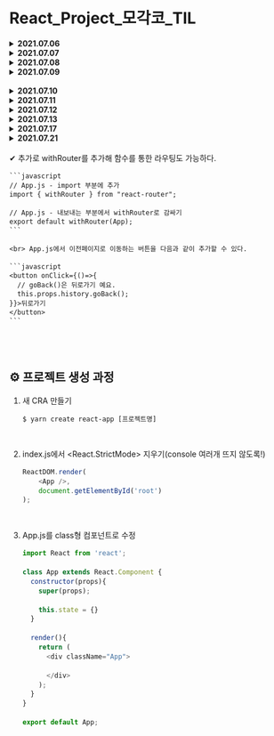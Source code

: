 # React_Project_모각코_TIL

<details>
  <summary><b>2021.07.06</b></summary><br>

1. react 학습을 위한 기본 <b>환경 세팅</b><br>

    - Visual Studio Code 설치

      settings - Terminal › External: Windows Exec의 내용을 아래와 같이 변경시켜주었으며 Terminal의 default profile을 git bash로 setting하였다.

        ```
        C:\Program Files\Git\bin\bash.exe
        ```

    - nvm 설치

      <a href="https://github.com/coreybutler/nvm-windows/releases">여기</a>에 접속하여 nvm을 설치하고, vs code에서 정상적으로 설치되었음을
      확인하였다.

        ```shell
        $ nvm -v
        ```

2. 웹의 기본 동작 개념<br>

    - 서버(response)와 클라이언트(request)?

        - 클라이언트 : 웹사이트를 보는 도구<br>
        - 서버 : html, data등의 웹사이트에 뿌려줄 요소를 만들어서 클라이언트에 json 등의 형태로 전달해줌<br>

    - 서버리스(서버가 없는게 아님. 직접 만들 필요가 없는 것!)

3. DOM

   html 단위 하나하나를 객체로 생각하는 모델을 말한다. 즉 부모-자식의 관계를 갖는 트리구조임을 의미한다.

</details>
<details>
  <summary><b>2021.07.07</b></summary><br>

1. ES6문법

   React는 javascript 라이브러리로, 자바스크립트의 표준 규약 중 가장 보편화 된 ES6 문법을 학습하였다.
   <details open>
   <summary>Class</summary><br>
    객체 단위로 코드를 그룹화하고 쉽게 재사용하기 위해 사용. Class를 통하여 내용을 정의한 후 여러차례 재사용할 수 있다.
   <br>
   
      ```javascript
      Class Cat {
          // 생성자 함수
          constructor(name)
         {
            this.name = name;
         }
         
         // 일반 함수
         showName() {
              console.log(this.name);
          }
      }
      ```

   위와 같이 클래스 내부에서는 생성자 함수 constructor을 정의하여 내부 내용을 초기화 할 수 있다. 객체를 생성할때는 <code>let cat = new Cat('Happii')</code>형태로 작성할
   수 있다. 클래스 내부의 함수는 다음과 같이 호출한다.

      ```javascript
      cat.showName();
      ```

   한편 class는 extends를 통하여 상속도 가능하다.

      ```javascript
      Class MyCat extends Cat {
      // 생성자 함수
      // ...
     
     
      // 일반 함수
      // 오버라이딩 : 상위클래스의 메소드를 재정의
         showName(){
            // super를 키워드로 사용하기
            return '내 고양이 이름은 '+super.showName()+'입니다.';
         }
      }
      ```

   이때 <code>super</code>를 사용하여 부모클래스에 대한 필드, 메소드를 참조할 수 있다.
    </details>
   <details>
   <summary>let, const의 Scope</summary><br>
   var(함수단위), let(block 단위) / const(block 단위)<br>이때 block은 if{...} 등 중괄호로 구분된 한 단위를 말한다.
   </details>
   <details>
      <summary>=, ==, ===</summary><br>

    - = : 할당
    - == : 자료형을 비교하지 않는 등차
    - === : 자료형까지 비교하는 등차
   </details>
   <details>
      <summary>Spread 연산자(...)</summary><br>
      객체 내부 요소를 객체 외부로 꺼내준다.<br>

         ```javascript
         let array = [1,2,3,4,5];
         let new_array = [...array];
         ```
   </details>
   <details>
      <summary>조건부 삼항 연산자</summary><br>
      조건 ? 참일 경우 : 거짓일 경우
   </details>


2. Array
   <details>
      <summary>map</summary><br>
      기존의 array에 연산을 하여 새로운 배열을 생성할 수 있다. 이때  원본 값은 훼손되지 않는다.
      <br>
   
      ```javascript
      const array1 = [0, 1, 2, 3];
      const array2 = array1.map((array_item) => {
        return array_item + 1;
      });
      ```      
      
      이 경우 원본배열은 그대로 [0, 1, 2, 3] 이나, 새로 생성한 배열 array2는 [1, 2, 3, 4]의 리스트를 가진다는 것을 확인할 수 있다.
   </details>
   <details>
      <summary>filter</summary><br>
      map의 경우 map을 통해 얻어낸 배열이 원본배열의 길이와 같다는 것을 알 수 있다. 원본 배열에서 필요한 요소를 filtering해 원하는 값만 가져오도록 하는 것이 filter이다.
      <br>
   
      ```javascript
      const array1 = [0, 1, 2, 3];
      const array2 = array1.filter((array_item) => {
        return array_item > 2;
      });
      ```
   
      array2는 [3]의 리스트를 가진다는 것을 알 수 있다.
   </details>
   <details>
      <summary>concat</summary><br>
      concat을 사용하여 원본 배열을 변화시키지 않으면서 두 배열을 합치거나 요소를 추가할 수 있다. 이때 concat은 중복 항목을 제거해주지 않는다는 특징이 있다.<br>
      중복 항목이 자동으로 제거되도록 하기 위하여 Set을 사용할 수 있다.
   
      ```javascript
      const array1 = [0, 1, 2, 3];
      const array2 = [3, 4, 5];
   
      const new_array = [...new Set(array1.concat(array2))]
      ```
   </details>

   <details>
      <summary>from</summary><br>
      
      ```javascript
      const my_name = "heeeon";
      const my_name_array = Array.from(my_name);
      
      console.log(my_name_array);   // ['h', 'e', 'e', 'e', 'o', 'n']
      
      // 배열 초기화
      const new_array = Array.from({length: 5}, (item, idx)=>{ return idx;});
      // 출력 결과는 길이가 5인 배열에 0부터 순서대로 삽입된 것을 확인할 수 있다.
      console.log(new_array);   // [0, 1, 2, 3, 4]
      ```

   </details>
</details>

<details>
  <summary><b>2021.07.08</b></summary><br>

   1. nvm
      ```shell
      # node 안정적인 버전 설치
      $ nvm install 12.18.4
      # node 가장 최신 버전 설치
      $ nvm install 14.13.0

      # 노드가 잘 설치되었는지 확인
      $ node -v

      # 안정적인 버전으로 바꾸기
      $ nvm use 12.18.4
      ```

2. npm & yarn

   npm(Node Package Manager)은 여러 third-party 패키지를 활용할 수 있도록 한다. 비슷하게 yarn이 있는데 npm과 yarn은 프론트엔드의 의존성을 관리하기 위한 패키지 매니저이다. 이때 npm은 node를 설치하면서 자동으로 설치되기 때문에 따로 설치하지 않아도 된다는 특징이 있다.<br><br>

   - yarn 설치하기

      ```shell
      # -g : 컴퓨터 전체에 설치
      $ npm install -g yarn

      # yarn 설치 확인
      $ yarn -v
      ```

   - yarn으로 CRA(Create React App)  설치하기 - CRA는 웹사이트 제작을 위해 필요한 패키지들의 모음이라고 할 수 있다.

      ```shell
      $ yarn add global create-react-app
      ```

3. React Project 시작

   week-1 project를 아래의 명령어로 시작한다.

   ```shell
   $ yarn create react-app week-1
   ```

   week-1 내부 폴더를 살펴보면 첫번째로 node_modules를 확인할 수 있다. 이 폴더는 앞으로 yarn으로 설치할 수많은 패키지들이 담기는 장소이다.
</details>

<details>
  <summary><b>2021.07.09</b></summary><br>

1. JSX

   리엑트에서는 하나의 html 파일(public/index.html)만 존재한다. 이러한 React의 특징으로 인해 JSX 를 통해 요소를 생성하고 렌더링 시켜 view 를 구성한다. 이때 JSX는 src/App.js와 같이 함수 안에서 return 해주는 html 태그로 view를 꾸미는데, 이를 html in js 방식이라고 하며 이를 JSX라고 부른다. 

   <br><br>
   JSX 에러 살펴보기
   
   ```shell
   # JSX 문법에 맞게 쓰이지 않음(태그 제대로 안닫힘)
   SyntaxError: Unterminated JSX contents
   
   # 태그는 하나만 반환해야 함.
   SyntaxError: Adjacent JSX elements must be wrapped in an enclosing tag.
   ```
   
   <br>
   jsx Basic Rules<br><br>

   - jsx 에서 변수 or 자바스크립트 문법을 사용할 때 중괄호를 이용한다.

      ```jsx
      const dog_name = 'happii';
      return (
         <div>
         hello {cat_name}
         </div>
      );
      ```
      <br>

   - class를 선언할 때 class 대신 className을 사용한다.

      ```jsx
      <div className="App">
      ```
   <br>

   - style

      ```jsx
      // 방법1) p 태그에서 style을 사용할때 중괄호로 묶어준다.
      <p style={{color: 'blue'}}>Blue</p>


      // 방법2) 변수로도 사용 가능하다.
      const styles = {
         color: 'blue'
      };

      return (
         <div className="App">
            <p style={styles}>orange</p>
         </div>
      );
      ```

2. Component

   웹 페이지를 구성할 때 여러 요소로 나누어서 생각할 수 있는데 이 요소를 Componet라고 한다. Component는 함수형 Component/ Clsss형 Component로 나누어질 수 있으며, 이때 이 Component를 너무 크게 쪼개면 재사용성이 떨어진다.
   <br>

   - State : Component의 데이터
   
   - Props : 부모 Component로 부터 받아온 데이터

3. CSS

   App.js에서 state를 정의하고, 이를 props로 start2.js로 전달한다. 또한 App.js에서 hw.css를 연동시켜 화면을 꾸밀 수 있다.

   ```javascript
   // App.js
   // CSS import
   import './hw.css'
   
   // 컴포넌트 넘겨주기
   render() {
         return (
         <div className="App">
           {/* <컴포넌트 명 [props 명]={넘겨줄 것(리스트, 문자열, 숫자, ...)}/> */}
           <Start2 name={this.state.name}/>
         </div>
       );
     }
   ```
   <br>
   실습 내용은 아래와 같다.
   <p align="center"><img src="images/week-1.JPG"></p>
</details>
<br>

<details>
  <summary><b>2021.07.10</b></summary><br>

1. SASS, SCSS

   SASS와 SCSS는 CSS를 더 편하게 쓸 수 있도록 도와준다. 이때 SCSS는 SASS의 3번째 버전 부터 추가된 것인데 CSS와 호환성이 개선되었다.

   ```shell
   # SASS 설치
   $ yarn add node-sass@4.14.1 open-color sass-loader classnames
   ```
   <br>
   SCSS의 주요 기능은 아래와 같다.<br>

   - Nesting 가능
   
   - 클래스명, 글자 등 상위 요소 이어쓰기 가능(& 사용)
   
      ```scss
     .App { 
        &:hover{
           background-color: bisque;
        }  
      }
      ```
     <br>

   - 변수 사용 가능
   
      ```scss
      $bgColor: #eee;
     
      .App {
         background-color: #{$bgColor};      
      }
      ```
     
2. styled-components
   
      styled-components는 CSS-in-js 라이브러리 중 하나로 컴포넌트 스타일링 기법이다. 이는 class 이름을 고민하지 않아도 된다는 점, 컴포넌트에 스타일을 적기 때문에 직관적이라는 점이 특징이다.
      <br>
      설치 방법은 아래와 같다.<br>
      
      ```shell
      $ yarn add styled-components
      ```
      <br>
      사용 방법은 아래와 같다.
      
      ```javascript
      import styled from 'styled-components';
   
      function App() {
         return (
            <div className="App">
              {/* props로 bgColor를 줘볼까요! */}
              <MyStyled bgColor를={"red"}>hello React!</MyStyled>
            </div>
         );
      }
   
      // 백틴 내부에 기존 CSS문법 사용
      const MyStyled = styled.div`
         color: #fff;
         &:hover{
           background-color: #ddd;
         }
         // 변수 받아오기 가능, 삼항연산자 사용 가능 등 기초 js 문법이 사용 가능함.
         background-color: ${(props) => (props.bgColor를 ? "red" : "purple")};
      `;
      ```
</details>

<details>
  <summary><b>2021.07.11</b></summary><br>

1. 가상 DOM

   DOM은 html 단위 하나하나를 객체로 생각하는 모델이다.
   즉 DOM은 트리 구조를 띄고 있다는 것인데, 트리 구조는 자식 노드에 수정이 발생하였을때 굉장한 비효율을 유발한다는 단점이 있다.
   <br><br>
   이때 사용하는 개념이 가상 DOM 이다. 이는 메모리 상에서 돌아가는 DOM으로 실제 수정이 일어난다고 가정하였을 때, 수정된 부분만 바꾼다는 점에서 처리가 매우 간결하다.(Facebook 에서 가상돔 사용)
   이러한 형식으로 돔을 그리고, 갈아끼우는 것을 <code>렌더링(처음 진입 시), 리렌더링(데이터 수정 시)</code>이라고 한다.

<br>
   
2. 라이프 사이클

   컴포넌트의 <code>라이프 사이클</code>이란, 컴포넌트가 렌더링을 준비하는 순간부터, 페이지가 사라질 때 까지의 순간을 말한다.
   <br>
   컴포넌트의 상태는 생성 → 수정 → 제거로 구분지을 수 있는데, 생성은 처음 컴포넌트를 불러오는 단계를 말한다. 
   이후 수정은 사용자로 인하여 데이터에 변동이 일어났을때, 부모 컴포넌트에 영향을 받았을 때(부모 컴포넌트 렌더링) 발생한다.
   즉, 아래 네가지 경우에 수정이 발생한다.
   
   - props에 변동
   
   - state가 변동
   
   - 부모 컴포넌트 update
   
   - forceUpdate()
   
   <br>
   마지막으로 제거 단계는 페이지를 이동 or 사용자로 인해 컴포넌트가 화면에서 사라지는 단계를 말한다.

   <br><br>
   <b>📕 라이프 사이클 함수</b><br>
   클래스형 컴포넌트에서만 사용할 수 있다.
   
   - constructor() : 생성자 함수, 컴포넌트 생성시 가장 처음 호출됨
   - render() : 컴포넌트 모양 정의
   - componentDidMount() : 리렌더링 할때는 실행되지 X, 첫번째 렌더링을 마친 후에만 실행된다.
   - componentDidUpdate(prevProps,  e, snapshot) : 리렌더링 후 실행되며, 업데이트 되기 전 props와 state를 저장하고 있다.
   - componentWillUnmount() : 컨포넌트가 DOM에서 제거될 때 실행
</details>

<details>
  <summary><b>2021.07.12</b></summary><br>

1. Ref

   돔이 그려지기 이전에, 페이지의 어떤 내용을 가져오기 위해서는 react 요소에서 가져올 수 있다. React 요소를 가지고 오는 방법은 아래와 같다.(createRef() 사용)
   
   ```javascript
   // constructor() 아래 문장 작성
   class App extends React.Component {
     constructor(props) {
       super(props);
       this.text = React.createRef();
     }
     
     render() {
       return (
         <div className="App">
             <input type="text" ref={this.text} />
         </div>
       );
     }
   }
   ```
   <br>
   Ref와 Dom 관련한 자세한 사항은 <a href="https://ko.reactjs.org/docs/refs-and-the-dom.html">
   React 공식 문서</a>에서 확인할 수 있다.

</details>

<details>
  <summary><b>2021.07.13</b></summary><br>

1. State 관리

   데이터는 단방향적 흐름을 갖는다.(부모 -> 자식 방향으로만 넘겨줌)
   <br><br><br>
       <b>a. 클래스형 컴포넌트에서 state 관리(setState() 사용)</b>
       <br>
       setState()를 이용하여 state의 상태를 변경해줄 수 있다.<br>
       class App 내부 this.state 딕셔너리에 count = 3으로 정의되어있다고 가정하자.
       함수 addSquare가 실행되었을 때 count를 1씩 증가시키기 위해서는 아래와 같이 작성할 수 있다.
       
   ```javascript
   constructor(props){
       super(props);
   
       this.state = {
         count: 3,
       }
   }
   
   addSquare = () => {
       this.setState({count: this.state.count + 1});
       console.log('add')
   }
   ```
   <br><br>

   ++ 배열 초기화 하기<br>
   
   ```javascript
   Array.from({length: 3}, (v, i) => (i));  // [0, 1, 2]로 초기화
   ```
   <br><br>
   <b>b. 함수형 컴포넌트에서 state 관리(useState() 사용)</b><br><br>
   기존 함수형 컴포넌트는 dump components로 state를 사용할 수 없었다.
   이때 react hooks를 사용하면 state를 가질 수 있다.
   <br><br>
   Square.js에서 <code>const Square = (props) => {...}</code> 내부에 아래와 같이 선언하여 state를 관리할 수 있다.

   ```javascript
   // const [state로 쓸 변수, 바꿔줄 함수] = React.useState(state로 사용하는 변수 초기화);
    const [count, setCount] = React.useState(3);
   ```
   <br>
   즉, count라는 변수를 setCount()라는 함수로 관리한다는 것인데, 실제 사용하는 방법은 아래와 같다.

   ```javascript
    const addSquare = () => {
        setCount(count + 1);
    }
   ```

   <br>
   <code>const [count, setCount] = React.useState(3);</code>를 선언한 이후부터 count와 setCount를 사용할 수 있다.
</details>


<details>
  <summary><b>2021.07.17</b></summary><br>

   1. Event Listener
   
      event를 많이 알고 있으면 생동감 있는 웹사이트를 제작할 수 있다.
      keyboard event, mouse event 등 다양한 Event Lister를 <a href="https://developer.mozilla.org/ko/docs/Web/Events">
      여기</a>에서 확인할 수 있다.
      <br><br> 이벤트 리스너는 등록해놓은 돔 객체가 사라질 때, 더이상 필요 없어지기 때문에
      componentWillUnMount에서 Event Lister 구독을 해제해 줘야한다.
      <br><br>
   
      <i><b>Event Listener 구독 순서<br></b></i><br>
      a. Ref 잡기(DOM에 접근하기 위하여)<br>
      b. Event 정하기<br>
      c. 함수 만들기(ex. mouseover 이벤트가 일어났을 때 어떤 행동을 해주겠다를 함수로 표현)<br>
      d. componentDidMount()에 등록<br>
      e. 컴포넌트가 사라졌을 때 구독 해제하기 위하여 componentWillUnmount()에서 처리
   
      ```javascript
      // c. 함수 만들기 - hoverEvent 함수 생성
      hoverEvent = (e) => {
              console.log(e);
              console.log(e.target);
      
              e.target.style.background = "#eee";
          }
      
      // d. componentDidMount()에 등록
      componentDidMount() {
           this.div.current.addEventListener("mouseover", this.hoverEvent);
      }
      
      // e. componentWillUnmount()에서 구독 해제
      componentWillUnmount() {
           this.div.current.removeEventListener("mouseover", this.hoverEvent);
      }
      ```

   
</details> 

<details>
  <summary><b>2021.07.21</b></summary><br>
    
> route_ex

<br>
1. 라우팅

- SPA(Single Page Application) : 서버에서 주는 html이 1개인 애플리케이션

   html을 하나만 준다는 점에서 사용성을 증가시킨다.
   (SPA 방식이 아닌) 페이지를 이동할 때마다 서버에서 주는 html로 화면을 바꾸는 방식의 경우 상태 유지가 어려우며, 불필요한 부분까지 불러온다는 비효율을 초래한다.
   <br>한편, SPA 방식은 처음에 모든 컴포넌트를 받아와야하기 때문에 도입 시 로딩이 느리다는 단점을 가지고 있다.
  <br>
  

- 라우팅 : 브라우저 주소에 따라 다른 페이지를 보여주는 것

   SPA에서 주소를 옮기는 방법? ➜ 라우팅 라이브러리(react-router-dom)를 이용하여 주소를 옮길 수 있다.
   
   ```shell
   # react-router-dom 설치
   $ yarn add react-router-dom
   ```  
   
  <br>
   react-route-dom <a href="https://reactrouter.com/web/example/basic">
  공식 문서</a>를 확인해 보면, 아래와 같이 import 해줌으로써 react-route-dom을 쉽게 이용할 수 있다.
   
  ```javascript
   import React from "react";
   import {
     BrowserRouter as Router,
     Switch,
     Route,
     Link
   } from "react-router-dom";
   ```
   <br><br>
  
    <details>
        <summary><b><i>⭐ 라우팅 처리 절차 : < Link/ > 사용</i></b></summary><br>
  
  1. index.js에 BrowserRouter 적용하기
          
      ```javascript
      ReactDOM.render(
        <BrowserRouter>
          <App />
        </BrowserRouter>,
        document.getElementById("root")
      );
      ```
         
     <br>
      
  2. 세부 화면 만들기
<br>
  3. App.js에서 Route 적용하기
     
      ```javascript
      // 넘겨줄 props가 없을 때
      <Route path="주소[/home 처럼 /와 주소를 적어요]" component={[보여줄 컴포넌트]}/>
      
      // 넘겨줄 props가 있을 때
      <Route path="주소[/home 처럼 /와 주소를 적어요]" render={(props) => (<BucketList list={this.state.list} />)} />
      ```
       
      <br>
  4. exact 적용하기 - 중복 주소 처리
       
      ```javascript
      <Route path="/" exact component={Home} />
      ```
          
      <br>
  5. URL 파라미터 사용하기
       
      ```javascript
      // 파라미터 주기 - APP.js
      <Route path="/cat/:cat_name" component={Cat}/>
      
      // 파라미터 사용하기 - Cat.js
      const Cat = (props) => {
          console.log(props.match);
          return(<div>내 고양이 이름은 {props.match.params.cat_name}에요!</div>)
      }
      ```
      
      <br>
  6. 링크 이동 시키기
        ```javascript
        <Link to="주소">[텍스트]</Link>
        ```
     <br>
  </details>
  <br>
  ✔ 추가로 withRouter를 추가해 함수를 통한 라우팅도 가능하다.
    <br>

    ```javascript
    // App.js - import 부분에 추가
    import { withRouter } from "react-router";
    
    // App.js - 내보내는 부분에서 withRouter로 감싸기
    export default withRouter(App);
    ```
    
    <br> App.js에서 이전페이지로 이동하는 버튼을 다음과 같이 추가할 수 있다.
    
    ```javascript
    <button onClick={()=>{
      // goBack()은 뒤로가기 예요.
      this.props.history.goBack();
    }}>뒤로가기
    </button>
    ```
    
</details>



<br><br>

## ⚙ 프로젝트 생성 과정

1. 새 CRA 만들기

   ```shell
   $ yarn create react-app [프로젝트명]
   ```
   <br>
2. index.js에서 <React.StrictMode> 지우기(console 여러개 뜨지 않도록!)
   
   ```javascript
   ReactDOM.render(
       <App />,
       document.getElementById('root')
   );
   ```
   <br>
3. App.js를 class형 컴포넌트로 수정

   ```javascript
   import React from 'react';
   
   class App extends React.Component {
     constructor(props){
       super(props);
   
       this.state = {}
     }
     
     render(){
       return (
         <div className="App">
           
         </div>
       );
     }
   }
   
   export default App;
   ```
<br>
